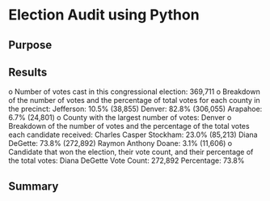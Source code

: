 # Election Audit using Python
## Purpose



## Results
o Number of votes cast in this congressional election: 369,711
o Breakdown of the number of votes and the percentage of total votes for each county in the precinct: 
          Jefferson: 10.5% (38,855)
          Denver: 82.8% (306,055)
          Arapahoe: 6.7% (24,801)
o County with the largest number of votes: Denver
o Breakdown of the number of votes and the percentage of the total votes each candidate received: 
          Charles Casper Stockham: 23.0% (85,213)
          Diana DeGette: 73.8% (272,892)
          Raymon Anthony Doane: 3.1% (11,606)
o Candidate that won the election, their vote count, and their percentage of the total votes:
          Diana DeGette
          Vote Count: 272,892
          Percentage: 73.8%
## Summary
